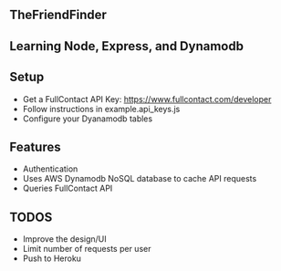 ## TheFriendFinder

## Learning Node, Express, and Dynamodb

## Setup
- Get a FullContact API Key: https://www.fullcontact.com/developer
- Follow instructions in example.api_keys.js
- Configure your Dyanamodb tables

## Features
- Authentication
- Uses AWS Dynamodb NoSQL database to cache API requests
- Queries FullContact API

## TODOS
- Improve the design/UI
- Limit number of requests per user
- Push to Heroku